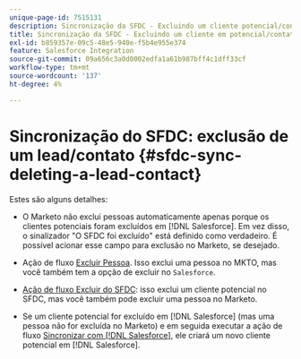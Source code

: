 ```yaml
---
unique-page-id: 7515131
description: Sincronização da SFDC - Excluindo um cliente potencial/contato - Documentação do Marketo - Documentação do produto
title: Sincronização da SFDC - Excluindo um cliente em potencial/contato
exl-id: b859357e-09c5-48e5-940e-f5b4e955e374
feature: Salesforce Integration
source-git-commit: 09a656c3a0d0002edfa1a61b987bff4c1dff33cf
workflow-type: tm+mt
source-wordcount: '137'
ht-degree: 4%

---
```


# Sincronização do SFDC: exclusão de um lead/contato {#sfdc-sync-deleting-a-lead-contact}

Estes são alguns detalhes:

* O Marketo não exclui pessoas automaticamente apenas porque os clientes potenciais foram excluídos em [!DNL Salesforce]. Em vez disso, o sinalizador &quot;O SFDC foi excluído&quot; está definido como verdadeiro. É possível acionar esse campo para exclusão no Marketo, se desejado.
* Ação de fluxo [Excluir Pessoa](/help/marketo/product-docs/core-marketo-concepts/smart-campaigns/flow-actions/delete-person.md). Isso exclui uma pessoa no MKTO, mas você também tem a opção de excluir no `Salesforce`.

* [Ação de fluxo Excluir do SFDC](/help/marketo/product-docs/core-marketo-concepts/smart-campaigns/salesforce-flow-actions/delete-person-from-sfdc.md): isso exclui um cliente potencial no SFDC, mas você também pode excluir uma pessoa no Marketo.
* Se um cliente potencial for excluído em [!DNL Salesforce] (mas uma pessoa não for excluída no Marketo) e em seguida executar a ação de fluxo [Sincronizar com [!DNL Salesforce]](/help/marketo/product-docs/core-marketo-concepts/smart-campaigns/salesforce-flow-actions/sync-person-to-sfdc.md), ele criará um novo cliente potencial em [!DNL Salesforce].
